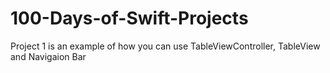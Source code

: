 # 100-Days-of-Swift-Projects
 Project 1 is an example of how you can use TableViewController, TableView and Navigaion Bar
